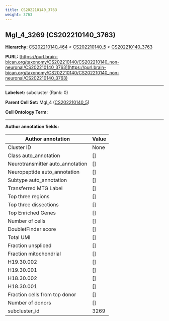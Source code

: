 ```yaml
---
title: CS202210140_3763
weight: 3763
---
```

## Mgl_4_3269 (CS202210140_3763)
<b>Hierarchy: </b>
[CS202210140_464](../CS202210140_464) >
[CS202210140_5](../CS202210140_5) >
[CS202210140_3763](../CS202210140_3763)

**PURL:** [https://purl.brain-bican.org/taxonomy/CS202210140/CS202210140_non-neuronal/CS202210140_3763](https://purl.brain-bican.org/taxonomy/CS202210140/CS202210140_non-neuronal/CS202210140_3763)

---


**Labelset:** subcluster (Rank: 0)

**Parent Cell Set:** Mgl_4 ([CS202210140_5](../CS202210140_5))



**Cell Ontology Term:** 

[MARKER GENES.]: #


---

[TRANSFERRED ANNOTATIONS.]: #


[AUTHOR ANNOTATION FIELDS.]: #


**Author annotation fields:**

| Author annotation | Value |
|-------------------|-------|
|Cluster ID|None|
|Class auto_annotation|[]|
|Neurotransmitter auto_annotation|[]|
|Neuropeptide auto_annotation|[]|
|Subtype auto_annotation|[]|
|Transferred MTG Label|[]|
|Top three regions|[]|
|Top three dissections|[]|
|Top Enriched Genes|[]|
|Number of cells|[]|
|DoubletFinder score|[]|
|Total UMI|[]|
|Fraction unspliced|[]|
|Fraction mitochondrial|[]|
|H19.30.002|[]|
|H19.30.001|[]|
|H18.30.002|[]|
|H18.30.001|[]|
|Fraction cells from top donor|[]|
|Number of donors|[]|
|subcluster_id|3269|
